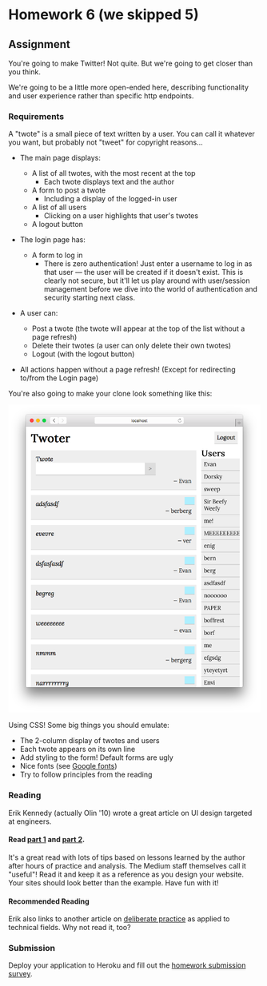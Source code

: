 # Homework 6 (we skipped 5)

## Assignment

You're going to make Twitter! Not quite. But we're going to get closer than you think.

We're going to be a little more open-ended here, describing functionality and user experience rather than specific http endpoints.

### Requirements

A "twote" is a small piece of text written by a user. You can call it whatever you want, but probably not "tweet" for copyright reasons...

- The main page displays:
	- A list of all twotes, with the most recent at the top
		- Each twote displays text and the author
	- A form to post a twote
		- Including a display of the logged-in user
	- A list of all users
		- Clicking on a user highlights that user's twotes
	- A logout button

- The login page has:
	- A form to log in
		- There is zero authentication! Just enter a username to log in as that user — the user will be created if it doesn't exist. This is clearly not secure, but it'll let us play around with user/session management before we dive into the world of authentication and security starting next class.

- A user can:
	- Post a twote (the twote will appear at the top of the list without a page refresh)
	- Delete their twotes (a user can only delete their own twotes)
	- Logout (with the logout button)

- All actions happen without a page refresh! (Except for redirecting to/from the Login page)

You're also going to make your clone look something like this:

![Example](example.png)

Using CSS! Some big things you should emulate:

- The 2-column display of twotes and users
- Each twote appears on its own line
- Add styling to the form! Default forms are ugly
- Nice fonts (see [Google fonts](https://www.google.com/fonts))
- Try to follow principles from the reading

### Reading

Erik Kennedy (actually Olin '10) wrote a great article on UI design targeted at engineers.

#### Read [part 1](https://medium.com/@erikdkennedy/7-rules-for-creating-gorgeous-ui-part-1-559d4e805cda) and [part 2](https://medium.com/@erikdkennedy/7-rules-for-creating-gorgeous-ui-part-2-430de537ba96).

It's a great read with lots of tips based on lessons learned by the author after hours of practice and analysis. The Medium staff themselves call it "useful"! Read it and keep it as a reference as you design your website. Your sites should look better than the example. Have fun with it!

#### Recommended Reading

Erik also links to another article on [deliberate practice](http://calnewport.com/blog/2010/01/06/the-grandmaster-in-the-corner-office-what-the-study-of-chess-experts-teaches-us-about-building-a-remarkable-life/) as applied to technical fields. Why not read it, too?

### Submission

Deploy your application to Heroku and fill out the [homework submission survey](http://goo.gl/forms/YtLR2oGdFv).
